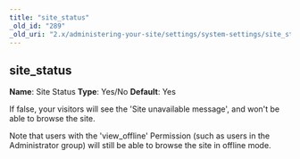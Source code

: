```yaml
---
title: "site_status"
_old_id: "289"
_old_uri: "2.x/administering-your-site/settings/system-settings/site_status"
---
```


## site\_status

**Name**: Site Status 
**Type**: Yes/No 
**Default**: Yes

If false, your visitors will see the 'Site unavailable message', and won't be able to browse the site.

Note that users with the 'view\_offline' Permission (such as users in the Administrator group) will still be able to browse the site in offline mode.